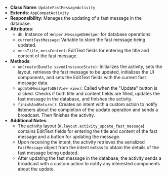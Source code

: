 - **Class Name**: `UpdateFastMessageActivity`
- **Extends**: `AppCompatActivity`
- **Responsibility**: Manages the updating of a fast message in the database.
- **Attributes**:
    - `db`: Instance of `Helper.MessageDbHelper` for database operations.
    - `currentFastMessage`: Variable to store the fast message being updated.
    - `messTitle`, `messContent`: EditText fields for entering the title and content of the fast message.
- **Methods**:
    - `onCreate(Bundle savedInstanceState)`: Initializes the activity, sets the layout, retrieves the fast message to be updated, initializes the UI components, and sets the EditText fields with the current fast message data.
    - `updateMessageToDB(View view)`: Called when the "Update" button is clicked. Checks if both title and content fields are filled, updates the fast message in the database, and finishes the activity.
    - `finishAndReturn()`: Creates an intent with a custom action to notify listeners about the completion of the update operation and sends a broadcast. Then finishes the activity.
- **Additional Notes**:
    - The activity layout (`R.layout.activity_update_fast_message`) contains EditText fields for entering the title and content of the fast message and a button for updating the message.
    - Upon receiving the intent, the activity retrieves the serialized `FastMessage` object from the intent extras to obtain the details of the fast message being updated.
    - After updating the fast message in the database, the activity sends a broadcast with a custom action to notify any interested components about the update.
